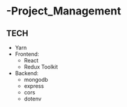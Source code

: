 # -Project_Management

## TECH

- Yarn
- Frontend:
  - React
  - Redux Toolkit
- Backend:
  - mongodb
  - express
  - cors
  - dotenv
